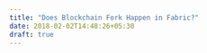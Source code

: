 ```yaml
---
title: "Does Blockchain Fork Happen in Fabric?"
date: 2018-02-02T14:48:26+05:30
draft: true
---
```


